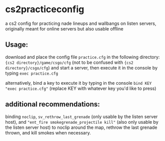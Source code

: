 # cs2practiceconfig
a cs2 config for practicing nade lineups and wallbangs on listen servers, originally meant for online servers but also usable offline
## Usage:
download and place the config file `practice.cfg` in the following directory:
`{cs2 directory}/game/csgo/cfg` (not to be confused with `{cs2 directory}/csgo/cfg`)
and start a server, then execute it in the console by typing `exec practice.cfg`

alternatively, bind a key to execute it by typing in the console `bind KEY "exec practice.cfg"` (replace KEY with whatever key you'd like to press)

## additional recommendations:
binding `noclip`, `sv_rethrow_last_grenade` (only usable by the listen server host), and `"ent_fire smokegrenade_projectile kill"` (also only usable by the listen server host) to noclip around the map, rethrow the last grenade thrown, and kill smokes when necessary.
